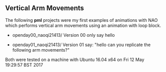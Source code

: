 Vertical Arm Movements
---

The following **pml** projects were my first examples of animations with NAO
which performs vertical arm movements using an animation with loop block.

* openday00_naoqi21413/
Version 00 only say hello

* openday01_naoqi21413/
Version 01 say: "hello can you replicate the following arm movements?"


Both were tested on a machine with Ubuntu 16.04 x64 on Fri 12 May 19:29:57 BST 2017

